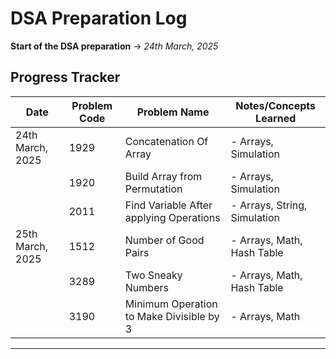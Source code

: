 # DSA Preparation Log

**Start of the DSA preparation** → *24th March, 2025*

## Progress Tracker

| Date             | Problem Code | Problem Name                             | Notes/Concepts Learned       |
|------------------|--------------|------------------------------------------|------------------------------|
| 24th March, 2025 | 1929         | Concatenation Of Array                   | - Arrays, Simulation         |
|                  | 1920         | Build Array from Permutation             | - Arrays, Simulation         |
|                  | 2011         | Find Variable After applying Operations  | - Arrays, String, Simulation |
| 25th March, 2025 | 1512         | Number of Good Pairs                     | - Arrays, Math, Hash Table   |
|                  | 3289         | Two Sneaky Numbers                       | - Arrays, Math, Hash Table   |
|                  | 3190           | Minimum Operation to Make Divisible by 3 | - Arrays, Math  |
---